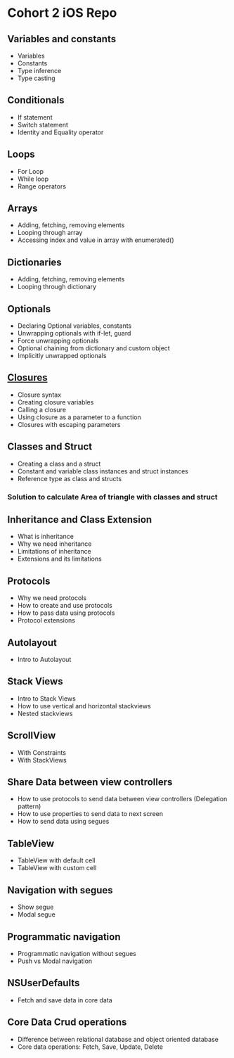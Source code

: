 # Cohort 2 iOS Repo
 
## Variables and constants
  - Variables 
  - Constants
  - Type inference
  - Type casting
  
## Conditionals 
  - If statement
  - Switch statement
  - Identity and Equality operator

## Loops
  - For Loop
  - While loop
  - Range operators

## Arrays
  - Adding, fetching, removing elements
  - Looping through array
  - Accessing index and value in array with enumerated()

## Dictionaries
  - Adding, fetching, removing elements
  - Looping through dictionary

## Optionals
  - Declaring Optional variables, constants
  - Unwrapping optionals with if-let, guard
  - Force unwrapping optionals
  - Optional chaining from dictionary and custom object
  - Implicitly unwrapped optionals

## [Closures](https://github.com/ashishpatill/Cohort-2-iOS-Repo/tree/main/Closures.playground)
  - Closure syntax
  - Creating closure variables
  - Calling a closure
  - Using closure as a parameter to a function
  - Closures with escaping parameters

## Classes and Struct
  - Creating a class and a struct
  - Constant and variable class instances and struct instances 
  - Reference type as class and structs
 
### Solution to calculate Area of triangle with classes and struct

## Inheritance and Class Extension
  - What is inheritance
  - Why we need inheritance
  - Limitations of inheritance
  - Extensions and its limitations

## Protocols
  - Why we need protocols
  - How to create and use protocols
  - How to pass data using protocols
  - Protocol extensions

## Autolayout
  - Intro to Autolayout
 
## Stack Views
  - Intro to Stack Views
  - How to use vertical and horizontal stackviews
  - Nested stackviews

## ScrollView
  - With Constraints
  - With StackViews

## Share Data between view controllers
  - How to use protocols to send data between view controllers (Delegation pattern)
  - How to use properties to send data to next screen
  - How to send data using segues

## TableView
  - TableView with default cell
  - TableView with custom cell

## Navigation with segues
  - Show segue
  - Modal segue

## Programmatic navigation
  - Programmatic navigation without segues
  - Push vs Modal navigation 

## NSUserDefaults 
  - Fetch and save data in core data
 
## Core Data Crud operations
  - Difference between relational database and object oriented database
  - Core data operations: Fetch, Save, Update, Delete
